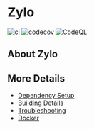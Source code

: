 # Zylo

[![ci](https://github.com/AllanRegush/Zylo/actions/workflows/ci.yml/badge.svg)](https://github.com/AllanRegush/Zylo/actions/workflows/ci.yml)
[![codecov](https://codecov.io/gh/AllanRegush/Zylo/branch/main/graph/badge.svg)](https://codecov.io/gh/AllanRegush/Zylo)
[![CodeQL](https://github.com/AllanRegush/Zylo/actions/workflows/codeql-analysis.yml/badge.svg)](https://github.com/AllanRegush/Zylo/actions/workflows/codeql-analysis.yml)

## About Zylo



## More Details

 * [Dependency Setup](README_dependencies.md)
 * [Building Details](README_building.md)
 * [Troubleshooting](README_troubleshooting.md)
 * [Docker](README_docker.md)
